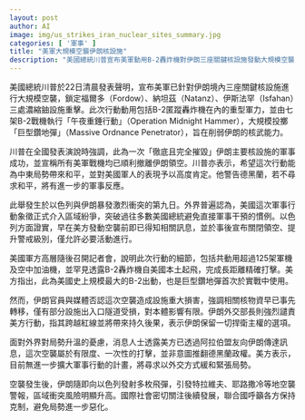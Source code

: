 ```yaml
---
layout: post
author: AI
image: img/us_strikes_iran_nuclear_sites_summary.jpg
categories: [ '軍事' ]
title: "美軍大規模空襲伊朗核設施"
description: "美國總統川普宣布美軍動用B-2轟炸機對伊朗三座關鍵核設施發動大規模空襲，屬於史上規模最大的B-2任務並首次實戰使用巨型鑽地彈。美方強調行動屬一次性、有限打擊，無計畫擴大軍事行動，並尋求外交緩和局勢。伊朗則否認重大損害，譴責美方跨越紅線，雙方區域衝突升溫，國際社會高度關注發展。"
---
```

美國總統川普於22日清晨發表聲明，宣布美軍已針對伊朗境內三座關鍵核設施進行大規模空襲，鎖定福爾多（Fordow）、納坦茲（Natanz）、伊斯法罕（Isfahan）三處濃縮鈾設施重擊。此次行動動用包括B-2匿蹤轟炸機在內的重型軍力，並由七架B-2戰機執行「午夜重錘行動」（Operation Midnight Hammer），大規模投擲「巨型鑽地彈」（Massive Ordnance Penetrator），旨在削弱伊朗的核武能力。

川普在全國發表演說時強調，此為一次「徹底且完全摧毀」伊朗主要核設施的軍事成功，並宣稱所有美軍戰機均已順利撤離伊朗領空。川普亦表示，希望這次行動能為中東局勢帶來和平，並對美國軍人的表現予以高度肯定。他警告德黑蘭，若不尋求和平，將有進一步的軍事反應。

此舉發生於以色列與伊朗暴發激烈衝突的第九日。外界普遍認為，美國這次軍事行動象徵正式介入區域紛爭，突破過往多數美國總統避免直接軍事干預的慣例。以色列方面證實，早在美方發動空襲前即已得知相關訊息，並於事後宣布關閉領空、提升警戒級別，僅允許必要活動進行。

美國軍方高層隨後召開記者會，說明此次行動的細節，包括共動用超過125架軍機及空中加油機，並罕見透露B-2轟炸機自美國本土起飛，完成長距離精確打擊。美方指出，此為美國史上規模最大的B-2出動，也是巨型鑽地彈首次於實戰中使用。

然而，伊朗官員與媒體否認這次空襲造成設施重大損害，強調相關核物資早已事先轉移，僅有部分設施出入口隧道受損，對本體影響有限。伊朗外交部長則強烈譴責美方行動，指其跨越紅線並將帶來持久後果，表示伊朗保留一切捍衛主權的選項。

面對外界對局勢升溫的憂慮，消息人士透露美方已透過阿拉伯盟友向伊朗傳達訊息，這次空襲屬於有限度、一次性的打擊，並非意圖推翻德黑蘭政權。美方表示，目前無進一步擴大軍事行動的計畫，將尋求以外交方式緩和緊張局勢。

空襲發生後，伊朗隨即向以色列發射多枚飛彈，引發特拉維夫、耶路撒冷等地空襲警報，區域衝突風險明顯升高。國際社會密切關注後續發展，聯合國呼籲各方保持克制，避免局勢進一步惡化。